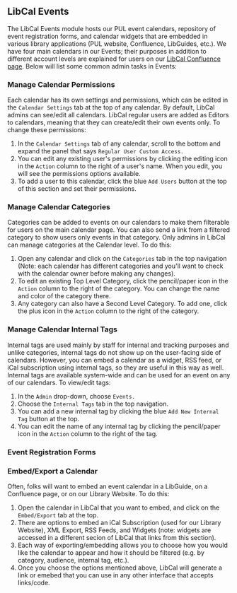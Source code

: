 ## LibCal Events

The LibCal Events module hosts our PUL event calendars, repository of event registration forms, and calendar widgets that are embedded in various library applications (PUL website, Confluence, LibGuides, etc.). We have four main calendars in our Events; their purposes in addition to different account levels are explained for users on our [LibCal Confluence page](https://pul-confluence.atlassian.net/wiki/spaces/SS/pages/1769508/Event+Calendars). Below will list some common admin tasks in Events:   

### Manage Calendar Permissions

Each calendar has its own settings and permissions, which can be edited in the ```Calendar Settings``` tab at the top of any calendar. By default, LibCal admins can see/edit all calendars. LibCal regular users are added as Editors to calendars, meaning that they can create/edit their own events only. To change these permissions:

1. In the ```Calendar Settings``` tab of any calendar, scroll to the bottom and expand the panel that says ```Regular User Custom Access.```
2. You can edit any existing user's permissions by clicking the editing icon in the ```Action``` column to the right of a user's name. When you edit, you will see the permissions options available. 
3. To add a user to this calendar, click the blue ```Add Users``` button at the top of this section and set their permissions. 

### Manage Calendar Categories 

Categories can be added to events on our calendars to make them filterable for users on the main calendar page. You can also send a link from a filtered category to show users only events in that category. Only admins in LibCal can manage categories at the Calendar level. To do this: 

1. Open any calendar and click on the ```Categories``` tab in the top navigation
(Note: each calendar has different categories and you'll want to check with the calendar owner before making any changes).  
3. To edit an existing Top Level Category, click the pencil/paper icon in the ```Action``` column to the right of the category. You can change the name and color of the category there. 
4. Any category can also have a Second Level Category. To add one, click the plus icon in the ```Action``` column to the right of the category.

### Manage Calendar Internal Tags

Internal tags are used mainly by staff for internal and tracking purposes and unlike categories, internal tags do not show up on the user-facing side of calendars. However, you can embed a calendar as a widget, RSS feed, or iCal subscription using internal tags, so they are useful in this way as well. Internal tags are available system-wide and can be used for an event on any of our calendars. To view/edit tags:  

1. In the ```Admin``` drop-down, choose ```Events.```
2. Choose the ```Internal Tags``` tab in the top navigation. 
3. You can add a new internal tag by clicking the blue ```Add New Internal Tag``` button at the top. 
4. You can edit the name of any internal tag by clicking the pencil/paper icon in the ```Action``` column to the right of the tag.

### Event Registration Forms


### Embed/Export a Calendar

Often, folks will want to embed an event calendar in a LibGuide, on a Confluence page, or on our Library Website. To do this: 

1. Open the calendar in LibCal that you want to embed, and click on the ```Embed/Export``` tab at the top. 
2. There are options to embed an iCal Subscription (used for our Library Website), XML Export, RSS Feeds, and Widgets (note: widgets are accessed in a different secion of LibCal that links from this section). 
3. Each way of exporting/embedding allows you to choose how you would like the calendar to appear and how it should be filtered (e.g. by category, audience, internal tag, etc.).
4. Once you choose the options mentioned above, LibCal will generate a link or emebed that you can use in any other interface that accepts links/code. 